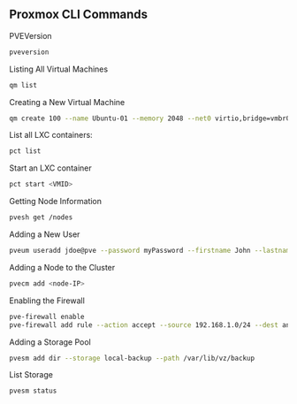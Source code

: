 ## Proxmox CLI Commands


PVEVersion
```sh
pveversion
```
Listing All Virtual Machines
```sh
qm list
```
Creating a New Virtual Machine
```sh
qm create 100 --name Ubuntu-01 --memory 2048 --net0 virtio,bridge=vmbr0
```
List all LXC containers:
```sh
pct list
```
Start an LXC container
```sh
pct start <VMID>
```
Getting Node Information
```sh
pvesh get /nodes
```
Adding a New User
```sh
pveum useradd jdoe@pve --password myPassword --firstname John --lastname Doe
```
Adding a Node to the Cluster
```sh
pvecm add <node-IP>
```
Enabling the Firewall
```sh
pve-firewall enable
pve-firewall add rule --action accept --source 192.168.1.0/24 --dest any --proto tcp --dport 22
```
Adding a Storage Pool
```sh
pvesm add dir --storage local-backup --path /var/lib/vz/backup
```
List Storage
```sh
pvesm status
```

